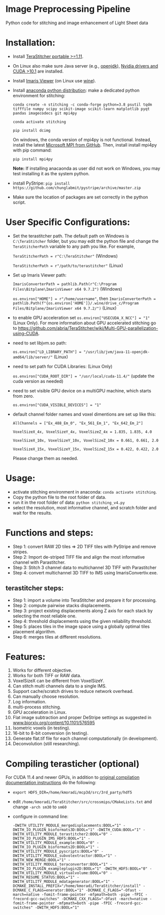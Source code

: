 # Image Preprocessing Pipeline
Python code for stitching and image enhancement of Light Sheet data

# Installation:
* Install [TeraStitcher portable >=1.11](https://github.com/abria/TeraStitcher/wiki/Binary-packages).
* On Linux also make sure Java server (e.g., [openjdk](https://openjdk.java.net/install/)), [Nvidia drivers and CUDA >10.1](https://docs.nvidia.com/cuda/cuda-installation-guide-linux/index.html#ubuntu-installation) are installed.
* Install [Imaris Viewer](https://viewer.imaris.com/download/ImarisViewer9_7_2w64.exe) (on Linux use [wine](https://vitux.com/how-to-install-wine-on-ubuntu/)).
* Install [anaconda python distribution](https://www.anaconda.com/products/individual):
   make a dedicated python environment for stitching:

   `conda create -n stitching -c conda-forge python=3.8 psutil tqdm tifffile numpy scipy scikit-image scikit-learn matplotlib pyqt pandas imagecodecs git mpi4py`
   
   `conda activate stitching`
    
   `pip install dcimg`
   
   On windows, the conda version of mpi4py is not functional. Instead, install the latest [Microsoft MPI from GitHub](https://github.com/microsoft/Microsoft-MPI). 
   Then, install install mpi4py with pip command:
   
   `pip install mpi4py`
   
   **Note:** If installing anacaonda as user did not work on Windows, you may test installing it as the system python.
* install PyStripe: `pip install https://github.com/chunglabmit/pystripe/archive/master.zip`
* Make sure the location of packages are set correctly in the python script.

# User Specific Configurations:

* Set the terastitcher path. The default path on Windows is `C:\TeraStitcher` folder, but you may edit the python file and change the `TeraStitcherPath` variable to any path you like. For example,

   `TeraStitcherPath = r"C:\TeraStitcher"` (Windows)

   `TeraStitcherPath = r"/path/to/terastitcher"` (Linux)

* Set up Imaris Viewer path:

   `ImarisConverterPath = pathlib.Path(r"C:\Program Files\Bitplane\ImarisViewer x64 9.7.2")` (Windows)

   `os.environ["HOME"] = r"/home/username"`, then `ImarisConverterPath = pathlib.Path(f"{os.environ['HOME']}/.wine/drive_c/Program Files/Bitplane/ImarisViewer x64 9.7.2/")` (Linux)

* to enable GPU acceleration set `os.environ["USECUDA_X_NCC"] = "1"` (Linux Only). For more information about GPU accelerated stitching go to https://github.com/abria/TeraStitcher/wiki/Multi-GPU-parallelization-using-CUDA.
* need to set libjvm.so path:

   `os.environ["LD_LIBRARY_PATH"] = "/usr/lib/jvm/java-11-openjdk-amd64/lib/server/"` (Linux)

* need to set path for CUDA Libraries: (Linux Only)

   `os.environ["CUDA_ROOT_DIR"] = "/usr/local/cuda-11.4/"` (update the cuda version as needed)

* need to set visible GPU device on a multiGPU machine, which starts from zero.

   `os.environ["CUDA_VISIBLE_DEVICES"] = "1"`

* default channel folder names and voxel dimentions are set up like this:

   `AllChannels = ["Ex_488_Em_0", "Ex_561_Em_1", "Ex_642_Em_2"]`

   `VoxelSizeX_4x, VoxelSizeY_4x, VoxelSizeZ_4x = 1.835, 1.835, 4.0`

   `VoxelSizeX_10x, VoxelSizeY_10x, VoxelSizeZ_10x = 0.661, 0.661, 2.0`

   `VoxelSizeX_15x, VoxelSizeY_15x, VoxelSizeZ_15x = 0.422, 0.422, 2.0`

   Please change them as needed.

# Usage:
* activate stitching environment in anaconda: `conda activate stitching`.
* Copy the python file to the root folder of data.
* run it in the root folder of data: `python stitching_v4.py`
* select the resolution, most informative channel, and scratch folder and  wait for the results.

# Functions and steps:
* Step 1: convert RAW 2D tiles => 2D TIFF tiles with PyStripe and remove stripes.
* Step 2: Import de-striped TIFF file and align the most informative channel with Parastitcher.
* Step 3: Stitch 3 channel data to multichannel 3D TIFF with Parastitcher
* Step 4: convert multichannel 3D TIFF to IMS using ImarisConvertiv.exe.

## terastitcher steps:
* Step 1: import a volume into TeraStitcher and prepare it for processing.
* Step 2: compute pairwise stacks displacements.
* Step 3: project existing displacements along Z axis for each stack by selecting the most reliable one.
* Step 4: threshold displacements using the given reliability threshold.
* Step 5: places tiles in the image space using a globally optimal tiles placement algorithm.
* Step 6: merges tiles at different resolutions.

# Features:
1. Works for different objective.
2. Works for both TIFF or RAW data.
3. VoxelSizeX can be different from VoxelSizeY.
4. Can stitch multi channels data to a single IMS.
5. Support cache/scratch drives to reduce network overhead.
6. Can manually choose resolution.
7. Log information.
8. multi-process stitching.
9. GPU acceleration in Linux.
10. Flat image subtraction and proper DeStripe settings as suggested in www.biorxiv.org/content/10.1101/576595
11. Isometric voxels (in testing).
12. 16-bit to 8-bit conversion (in testing).
13. Generate flat.tif file for each channel computationally (in development).
14. Deconvolution (still researching).

# Compiling terasticher (optional)
For CUDA 11.4 and newer GPUs, in addition to [original compilation documentation instructions](https://github.com/abria/TeraStitcher/wiki/Get-and-build-source-code) do the following:

* `export HDF5_DIR=/home/kmoradi/mcp3d/src/3rd_party/hdf5`

* edit `/home/kmoradi/TeraStitcher/src/crossmips/CMakeLists.txt` and change `-arch sm30` to `sm60`

* configure in command line:

   ```
   -DWITH_UTILITY_MODULE_mergedisplacements:BOOL="1" -DWITH_IO_PLUGIN_bioformats3D:BOOL="1" -DWITH_CUDA:BOOL="1" -DWITH_UTILITY_MODULE_terastitcher2:BOOL="0" -DWITH_IO_PLUGIN_IMS_HDF5:BOOL="1" -DWITH_UTILITY_MODULE_example:BOOL="0" -DWITH_IO_PLUGIN_bioformats2D:BOOL="1" -DWITH_UTILITY_MODULE_pyscripts:BOOL="0" -DWITH_UTILITY_MODULE_subvolextractor:BOOL="1" -DWITH_NEW_MERGE:BOOL="1" -DWITH_UTILITY_MODULE_teraconverter:BOOL="1" -DWITH_IO_PLUGIN_exampleplugin2D:BOOL="1" -DWITH_HDF5:BOOL="0" -DWITH_UTILITY_MODULE_virtualvolume:BOOL="0" -DWITH_RESUME_STATUS:BOOL="1" -DWITH_UTILITY_MODULE_mdatagenerator:BOOL="1" -DCMAKE_INSTALL_PREFIX="/home/kmoradi/TeraStitcher/install" -DCMAKE_C_FLAGS=enerator:BOOL="1" -DCMAKE_C_FLAGS="-Ofast -march=native -fomit-frame-pointer -mfpmath=both -pipe -fPIC -frecord-gcc-switches" -DCMAKE_CXX_FLAGS="-Ofast -march=native -fomit-frame-pointer -mfpmath=both -pipe -fPIC -frecord-gcc-switches" -DWITH_HDF5:BOOL="1"
   ```
